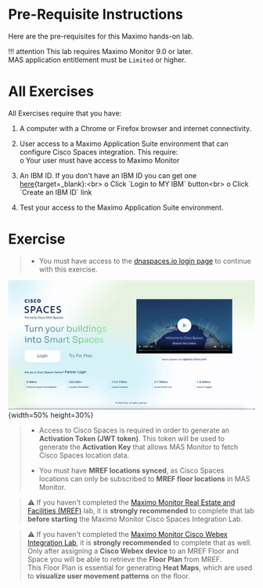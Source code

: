# Pre-Requisite Instructions

Here are the pre-requisites for this Maximo hands-on lab.  

!!! attention
    This lab requires Maximo Monitor 9.0 or later.</br>
    MAS application entitlement must be `Limited` or higher.

# All Exercises

All Exercises require that you have:

1.  A computer with a Chrome or Firefox browser and internet connectivity.

2.  User access to a Maximo Application Suite environment that can configure Cisco Spaces integration. This require:</br>
o Your user must have access to Maximo Monitor</br>

3.  An IBM ID.  If you don't have an IBM ID you can get one [here](https://www.ibm.com/account/reg/signup?){target=_blank}:<br>
o Click `Login to MY IBM` button<br>
o Click `Create an IBM ID` link

4.  Test your access to the Maximo Application Suite environment.

# Exercise

> - You must have access to the [dnaspaces.io login page](https://dnaspaces.io/login) to continue with this exercise.

![DNA Space Login Page](img/dnaspace_login.png){width=50% height=30%}
>
> - Access to Cisco Spaces is required in order to generate an **Activation Token (JWT token)**. This token will be used to generate the **Activation Key** that allows MAS Monitor to fetch Cisco Spaces location data.
>
> - You must have **MREF locations synced**, as Cisco Spaces locations can only be subscribed to **MREF floor locations** in MAS Monitor.

> ⚠️ If you haven't completed the [Maximo Monitor Real Estate and Facilities (MREF)](/monitor_MREF_9.1/) lab, it is **strongly recommended** to complete that lab **before starting** the Maximo Monitor Cisco Spaces Integration Lab.

> ⚠️ If you haven't completed the [Maximo Monitor Cisco Webex Integration Lab](/monitor_cisco_webex_integration_9.1/), it is **strongly recommended** to complete that as well.  
> Only after assigning a **Cisco Webex device** to an MREF Floor and Space you will be able to retrieve the **Floor Plan** from MREF.  
> This Floor Plan is essential for generating **Heat Maps**, which are used to **visualize user movement patterns** on the floor.


